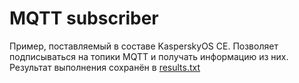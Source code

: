 # MQTT subscriber

Пример, поставляемый в составе KasperskyOS CE. Позволяет подписываться на топики MQTT и получать информацию из них.  
Результат выполнения сохранён в [results.txt](results.txt)
